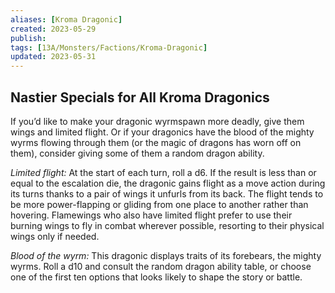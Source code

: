 ```yaml
---
aliases: [Kroma Dragonic]
created: 2023-05-29
publish: 
tags: [13A/Monsters/Factions/Kroma-Dragonic]
updated: 2023-05-31
---
```


## Nastier Specials for All Kroma Dragonics

If you’d like to make your dragonic wyrmspawn more deadly, give them wings and limited flight. Or if your dragonics have the blood of the mighty wyrms flowing through them (or the magic of dragons has worn off on them), consider giving some of them a random dragon ability.

*Limited flight:* At the start of each turn, roll a d6. If the result is less than or equal to the escalation die, the dragonic gains flight as a move action during its turns thanks to a pair of wings it unfurls from its back. The flight tends to be more power-flapping or gliding from one place to another rather than hovering. Flamewings who also have limited flight prefer to use their burning wings to fly in combat wherever possible, resorting to their physical wings only if needed.

*Blood of the wyrm:* This dragonic displays traits of its forebears, the mighty wyrms. Roll a d10 and consult the random dragon ability table, or choose one of the first ten options that looks likely to shape the story or battle.
